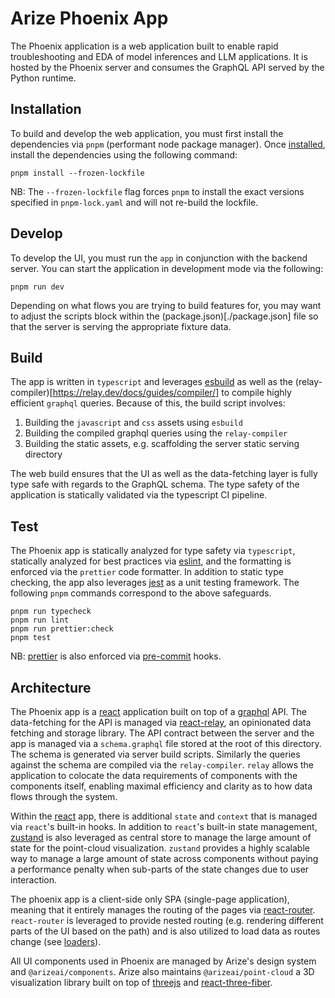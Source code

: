 # Arize Phoenix App

The Phoenix application is a web application built to enable rapid troubleshooting and EDA of model inferences and LLM applications. It is hosted by the Phoenix server and consumes the GraphQL API served by the Python runtime.

## Installation

To build and develop the web application, you must first install the dependencies via `pnpm` (performant node package manager). Once [installed](https://pnpm.io/installation), install the dependencies using the following command:

```shell
pnpm install --frozen-lockfile
```
NB: The `--frozen-lockfile` flag forces `pnpm` to install the exact versions specified in `pnpm-lock.yaml` and will not re-build the lockfile.

## Develop

To develop the UI, you must run the `app` in conjunction with the backend server. You can start the application in development mode via the following:

```
pnpm run dev
```

Depending on what flows you are trying to build features for, you may want to adjust the scripts block within the (package.json)[./package.json] file so that the server is serving the appropriate fixture data.

## Build

The app is written in `typescript` and leverages [esbuild](https://esbuild.github.io/) as well as the (relay-compiler)[https://relay.dev/docs/guides/compiler/] to compile highly efficient `graphql` queries. Because of this, the build script involves:

1. Building the `javascript` and `css` assets using `esbuild`
2. Building the compiled graphql queries using the `relay-compiler`
3. Building the static assets, e.g. scaffolding the server static serving directory

The web build ensures that the UI as well as the data-fetching layer is fully type safe with regards to the GraphQL schema. The type safety of the application is statically validated via the typescript CI pipeline.

## Test

The Phoenix app is statically analyzed for type safety via `typescript`, statically analyzed for best practices via [eslint](https://eslint.org/), and the formatting is enforced via the `prettier` code formatter. In addition to static type checking, the app also leverages [jest](https://jestjs.io/) as a unit testing framework. The following `pnpm` commands correspond to the above safeguards.

```shell
pnpm run typecheck
pnpm run lint
pnpm run prettier:check
pnpm test
```
NB: [prettier](https://prettier.io/) is also enforced via [pre-commit](https://pre-commit.com/) hooks.

## Architecture

The Phoenix app is a [react](https://react.dev) application built on top of a [graphql](https://graphql.org) API. The data-fetching for the API is managed via [react-relay](https://relay.dev/), an opinionated data fetching and storage library. The API contract between the server and the app is managed via a `schema.graphql` file stored at the root of this directory. The schema is generated via server build scripts. Similarly the queries against the schema are compiled via the `relay-compiler`. `relay` allows the application to colocate the data requirements of components with the components itself, enabling maximal efficiency and clarity as to how data flows through the system.

Within the [react](https://react.dev) app, there is additional `state` and `context` that is managed via `react`'s built-in hooks. In addition to `react`'s built-in state management, [zustand](https://github.com/pmndrs/zustand) is also leveraged as central store to manage the large amount of state for the point-cloud visualization. `zustand` provides a highly scalable way to manage a large amount of state across components without paying a performance penalty when sub-parts of the state changes due to user interaction.

The phoenix app is a client-side only SPA (single-page application), meaning that it entirely manages the routing of the pages via [react-router](https://reactrouter.com/en/main). `react-router` is leveraged to provide nested routing (e.g. rendering different parts of the UI based on the path) and is also utilized to load data as routes change (see [loaders](https://reactrouter.com/en/main/route/loader)).

All UI components used in Phoenix are managed by Arize's design system and `@arizeai/components`. Arize also maintains `@arizeai/point-cloud` a 3D visualization library built on top of [threejs](https://threejs.org/) and [react-three-fiber](https://docs.pmnd.rs/react-three-fiber/getting-started/introduction).